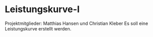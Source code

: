# Leistungskurve-I
Projektmitglieder:
Matthias Hansen und Christian Kleber
Es soll eine Leistungskurve erstellt werden.

